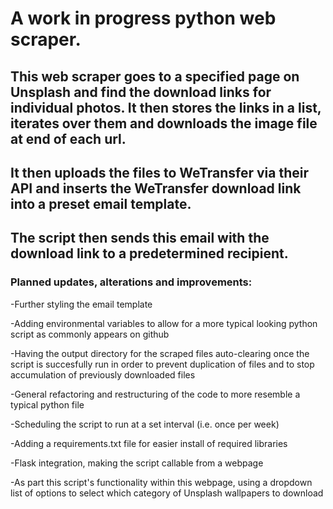 # A work in progress python web scraper.

## This web scraper goes to a specified page on Unsplash and find the download links for individual photos. It then stores the links in a list, iterates over them and downloads the image file at end of each url.

## It then uploads the files to WeTransfer via their API and inserts the WeTransfer download link into a preset email template.

## The script then sends this email with the download link to a predetermined recipient.

### Planned updates, alterations and improvements:

-Further styling the email template

-Adding environmental variables to allow for a more typical looking python script
as commonly appears on github

-Having the output directory for the scraped files auto-clearing once the script is succesfully run
in order to prevent duplication of files and to stop accumulation of previously downloaded files

-General refactoring and restructuring of the code to more resemble a typical python file

-Scheduling the script to run at a set interval (i.e. once per week)

-Adding a requirements.txt file for easier install of required libraries

-Flask integration, making the script callable from a webpage

-As part this script's functionality within this webpage, using a dropdown list
of options to select which category of Unsplash wallpapers to download